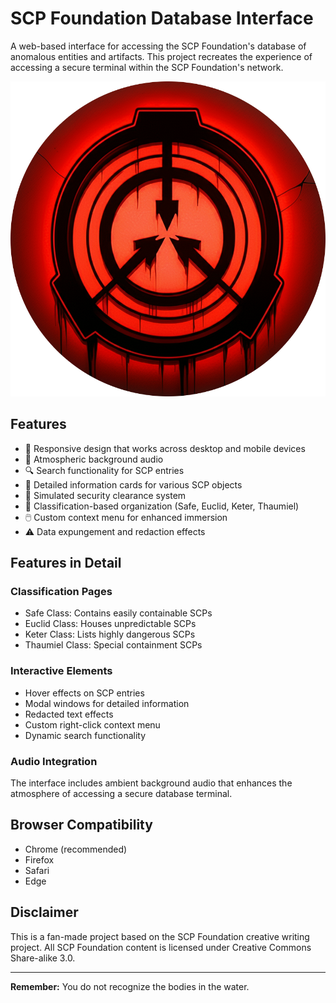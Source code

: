 # SCP Foundation Database Interface

A web-based interface for accessing the SCP Foundation's database of anomalous entities and artifacts. This project recreates the experience of accessing a secure terminal within the SCP Foundation's network.

![SCP Foundation Logo](logo.png)

## Features

- 📱 Responsive design that works across desktop and mobile devices
- 🎵 Atmospheric background audio
- 🔍 Search functionality for SCP entries
- 📑 Detailed information cards for various SCP objects
- 🔐 Simulated security clearance system
- 📁 Classification-based organization (Safe, Euclid, Keter, Thaumiel)
- 🖱️ Custom context menu for enhanced immersion
- ⚠️ Data expungement and redaction effects

## Features in Detail

### Classification Pages
- Safe Class: Contains easily containable SCPs
- Euclid Class: Houses unpredictable SCPs
- Keter Class: Lists highly dangerous SCPs
- Thaumiel Class: Special containment SCPs

### Interactive Elements
- Hover effects on SCP entries
- Modal windows for detailed information
- Redacted text effects
- Custom right-click context menu
- Dynamic search functionality

### Audio Integration
The interface includes ambient background audio that enhances the atmosphere of accessing a secure database terminal.

## Browser Compatibility

- Chrome (recommended)
- Firefox
- Safari
- Edge

## Disclaimer

This is a fan-made project based on the SCP Foundation creative writing project. All SCP Foundation content is licensed under Creative Commons Share-alike 3.0.

---

**Remember:** You do not recognize the bodies in the water.
